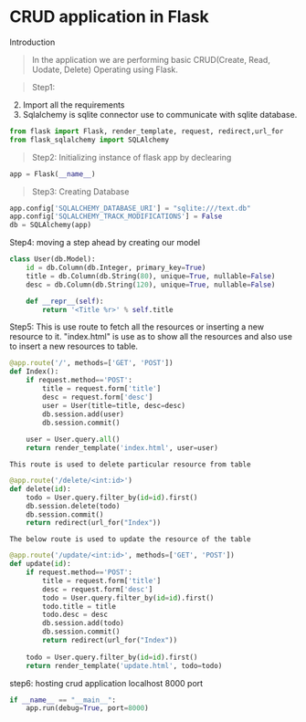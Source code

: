 # CRUD application in Flask

Introduction
>  In the application we are performing basic CRUD(Create, Read, Uodate, Delete) Operating using Flask.

> Step1: 
   2. Import all the requirements
   1. Sqlalchemy is sqlite connector use to communicate with sqlite database. 
```python
from flask import Flask, render_template, request, redirect,url_for
from flask_sqlalchemy import SQLAlchemy
```

> Step2:
    Initializing instance of flask app by declearing 
```python
app = Flask(__name__)
```

> Step3:
    Creating Database
```python 
app.config['SQLALCHEMY_DATABASE_URI'] = "sqlite:///text.db"
app.config['SQLALCHEMY_TRACK_MODIFICATIONS'] = False
db = SQLAlchemy(app)
```

Step4:
    moving a step ahead by creating our model
```python
class User(db.Model):
    id = db.Column(db.Integer, primary_key=True)
    title = db.Column(db.String(80), unique=True, nullable=False)
    desc = db.Column(db.String(120), unique=True, nullable=False)

    def __repr__(self):
        return '<Title %r>' % self.title
```

Step5:
    This is use route to fetch all the resources or inserting a new resource to it.
    "index.html" is use as to show all the resources and also use to insert a new resources to table.
```python
@app.route('/', methods=['GET', 'POST'])
def Index():
    if request.method=='POST':
        title = request.form['title']
        desc = request.form['desc']
        user = User(title=title, desc=desc)
        db.session.add(user)
        db.session.commit()
        
    user = User.query.all() 
    return render_template('index.html', user=user)
```
    This route is used to delete particular resource from table
```python
@app.route('/delete/<int:id>')
def delete(id):
    todo = User.query.filter_by(id=id).first()
    db.session.delete(todo)
    db.session.commit()
    return redirect(url_for("Index"))
```
    The below route is used to update the resource of the table
```python
@app.route('/update/<int:id>', methods=['GET', 'POST'])
def update(id):
    if request.method=='POST':
        title = request.form['title']
        desc = request.form['desc']
        todo = User.query.filter_by(id=id).first()
        todo.title = title
        todo.desc = desc
        db.session.add(todo)
        db.session.commit()
        return redirect(url_for("Index"))
        
    todo = User.query.filter_by(id=id).first()
    return render_template('update.html', todo=todo)
```
step6:
    hosting crud application localhost 8000 port
```python
if __name__ == "__main__":
    app.run(debug=True, port=8000)
```
 
